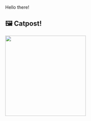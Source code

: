 Hello there!



## 🖼️ Catpost!

<sub>
    <img src="https://cdn2.thecatapi.com/images/2oo.gif" height="256">
</sub>

